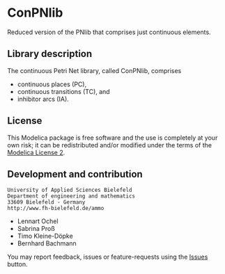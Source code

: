 # ConPNlib
Reduced version of the PNlib that comprises just continuous elements.

## Library description

The continuous Petri Net library, called ConPNlib, comprises
 * continuous places (PC),
 * continuous transitions (TC), and
 * inhibitor arcs (IA).

## License

This Modelica package is free software and the use is completely at your own risk;
it can be redistributed and/or modified under the terms of the [Modelica License 2](https://modelica.org/licenses/ModelicaLicense2).

## Development and contribution
    University of Applied Sciences Bielefeld
    Department of engineering and mathematics
    33609 Bielefeld - Germany
    http://www.fh-bielefeld.de/ammo
* Lennart Ochel
* Sabrina Pro&szlig;
* Timo Kleine-Döpke
* Bernhard Bachmann

You may report feedback, issues or feature-requests using the [Issues](../../issues) button.

